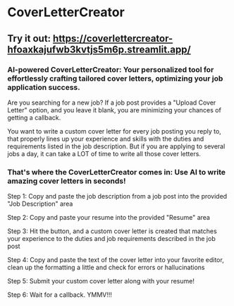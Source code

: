# CoverLetterCreator

## Try it out: https://coverlettercreator-hfoaxkajufwb3kvtjs5m6p.streamlit.app/

### AI-powered CoverLetterCreator: Your personalized tool for effortlessly crafting tailored cover letters, optimizing your job application success.

Are you searching for a new job? If a job post provides a "Upload Cover Letter" option, and you leave it blank, you are minimizing your chances of getting a callback.

You want to write a custom cover letter for every job posting you reply to, that properly lines up your experience and skills with the duties and requirements listed in the job description. But if you are applying to several jobs a day, it can take a LOT of time to write all those cover letters.

### That's where the CoverLetterCreator comes in: Use AI to write amazing cover letters in seconds!

Step 1: Copy and paste the job description from a job post into the provided "Job Description" area

Step 2: Copy and paste your resume into the provided "Resume" area

Step 3: Hit the button, and a custom cover letter is created that matches your experience to the duties and job requirements described in the job post

Step 4: Copy and paste the text of the cover letter into your favorite editor, clean up the formatting a little and check for errors or hallucinations

Step 5: Submit your custom cover letter along with your resume!

Step 6: Wait for a callback. YMMV!!!
